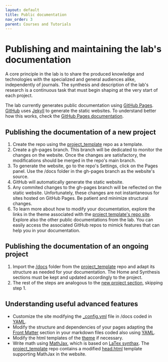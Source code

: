 ```yaml
---
layout: default
title: Public documentation
nav_order: 3
parent: Courses and Tutorials
---
```


# Publishing and maintaining the lab's documentation

A core principle in the lab is to share the produced knowledge and technologies with the specialized and general audiences alike, independently of journals. The synthesis and description of the lab's research is a continuous task that must begin shaping at the very start of each project. 

The lab currently generates public documentation using [GitHub Pages](https://pages.github.com). [GitHub](http://github.com/) uses [Jekyll](http://jekyllrb.com/) to generate the static websites. To understand better how this works, check the [GitHub Pages documentation](https://docs.github.com/en/pages).


## Publishing the documentation of a new project
1. Create the repo using the [project_template](https://github.com/luquelab/project_template) repo as a template.
2. Create a gh-pages branch. This branch will be dedicated to monitor the changes on the website. Once the changes are satisfactory, the modifications should be merged in the repo's main branch.
3. To generate the website, go to the repo's Settings, click on the Pages panel. Use the /docs folder in the gh-pages branch as the website's source.
4. GitHub will automatically generate the static website. 
5. Any commited changes to the gh-pages branch will be reflected on the static website. Unfortunately, these changes are not instantaneous for sites hosted on GitHub Pages. Be patient and minimize structural changes.
6. To learn more about how to modify your documentation, explore the links in the theme associated with the [project template's repo site](http://luquelab.github.io/project_template/). Explore also the other public documentations from the lab. You can easily access the associated GitHub repos to mimick features that can help you in your documentation.

## Publishing the documentation of an ongoing project
1. Import the [/docs](https://github.com/luquelab/project_template/tree/main/docs) folder from the [project_template](https://github.com/luquelab/project_template) repo and adapt its structure as needed for your documentation. The Home and Synthesis sections must be kept and updated accordingly to the project.
2. The rest of the steps are analogous to the [new project section](#publishing-the-documentation-of-a-new-project), skipping step 1.

## Understanding useful advanced features
+ Customize the site modifying the [_config.yml](https://jekyllrb.com/docs/configuration/) file in /docs coded in [YAML](https://yaml.org).
+ Modify the structure and dependencies of your pages adapting the [Front Matter](https://jekyllrb.com/docs/front-matter/) section in your markdown files coded also using [YAML](https://yaml.org).
+ Modify the html templates of the [theme](https://jekyllrb.com/docs/themes/) if necessary.
+ Write math using [MathJax](http://mathjax.org/), which is based on [LaTex synthax](https://en.wikibooks.org/wiki/LaTeX/Mathematics). The [project_template](https://github.com/luquelab/project_template) repo contains a modified [head.html](https://github.com/luquelab/project_template/blob/main/docs/_includes/head.html) template supporting MathJax in the website.
